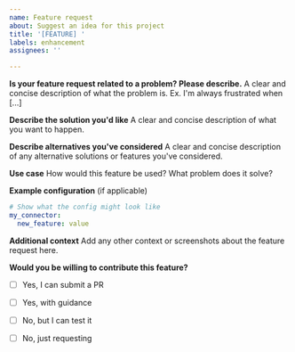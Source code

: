 ```yaml
---
name: Feature request
about: Suggest an idea for this project
title: '[FEATURE] '
labels: enhancement
assignees: ''

---
```


**Is your feature request related to a problem? Please describe.**
A clear and concise description of what the problem is. Ex. I'm always frustrated when [...]

**Describe the solution you'd like**
A clear and concise description of what you want to happen.

**Describe alternatives you've considered**
A clear and concise description of any alternative solutions or features you've considered.

**Use case**
How would this feature be used? What problem does it solve?

**Example configuration** (if applicable)
```yaml
# Show what the config might look like
my_connector:
  new_feature: value
```

**Additional context**
Add any other context or screenshots about the feature request here.

**Would you be willing to contribute this feature?**
- [ ] Yes, I can submit a PR
- [ ] Yes, with guidance
- [ ] No, but I can test it
- [ ] No, just requesting

